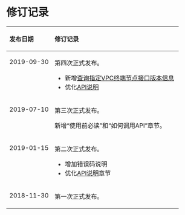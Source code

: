 # 修订记录<a name="zh-cn_topic_0131642057"></a>

<a name="table54702895"></a>
<table><thead align="left"><tr id="row36050926"><th class="cellrowborder" valign="top" width="26.26%" id="mcps1.1.3.1.1"><p id="p34443883"><a name="p34443883"></a><a name="p34443883"></a>发布日期</p>
</th>
<th class="cellrowborder" valign="top" width="73.74000000000001%" id="mcps1.1.3.1.2"><p id="p38491120"><a name="p38491120"></a><a name="p38491120"></a>修订记录</p>
</th>
</tr>
</thead>
<tbody><tr id="row18800124319274"><td class="cellrowborder" valign="top" width="26.26%" headers="mcps1.1.3.1.1 "><p id="p15435479277"><a name="p15435479277"></a><a name="p15435479277"></a>2019-09-30</p>
</td>
<td class="cellrowborder" valign="top" width="73.74000000000001%" headers="mcps1.1.3.1.2 "><p id="p16041481283"><a name="p16041481283"></a><a name="p16041481283"></a>第四次正式发布。</p>
<a name="ul17904132752812"></a><a name="ul17904132752812"></a><ul id="ul17904132752812"><li>新增<a href="查询指定VPC终端节点接口版本信息.md">查询指定VPC终端节点接口版本信息</a></li><li>优化<a href="API说明.md">API说明</a></li></ul>
</td>
</tr>
<tr id="row197778454198"><td class="cellrowborder" valign="top" width="26.26%" headers="mcps1.1.3.1.1 "><p id="p753814692313"><a name="p753814692313"></a><a name="p753814692313"></a>2019-07-10</p>
</td>
<td class="cellrowborder" valign="top" width="73.74000000000001%" headers="mcps1.1.3.1.2 "><p id="p125383469237"><a name="p125383469237"></a><a name="p125383469237"></a>第三次正式发布。</p>
<p id="p6671161414267"><a name="p6671161414267"></a><a name="p6671161414267"></a>新增“使用前必读”和“如何调用API”章节。</p>
</td>
</tr>
<tr id="row81800281227"><td class="cellrowborder" valign="top" width="26.26%" headers="mcps1.1.3.1.1 "><p id="p9181152813226"><a name="p9181152813226"></a><a name="p9181152813226"></a>2019-01-15</p>
</td>
<td class="cellrowborder" valign="top" width="73.74000000000001%" headers="mcps1.1.3.1.2 "><p id="p8181172882217"><a name="p8181172882217"></a><a name="p8181172882217"></a>第二次正式发布。</p>
<a name="ul10932914112311"></a><a name="ul10932914112311"></a><ul id="ul10932914112311"><li>增加错误码说明</li><li>优化<a href="API说明.md">API说明</a>章节</li></ul>
</td>
</tr>
<tr id="row30773030"><td class="cellrowborder" valign="top" width="26.26%" headers="mcps1.1.3.1.1 "><p id="p9587508"><a name="p9587508"></a><a name="p9587508"></a>2018-11-30</p>
</td>
<td class="cellrowborder" valign="top" width="73.74000000000001%" headers="mcps1.1.3.1.2 "><p id="p38390723"><a name="p38390723"></a><a name="p38390723"></a>第一次正式发布。</p>
</td>
</tr>
</tbody>
</table>

